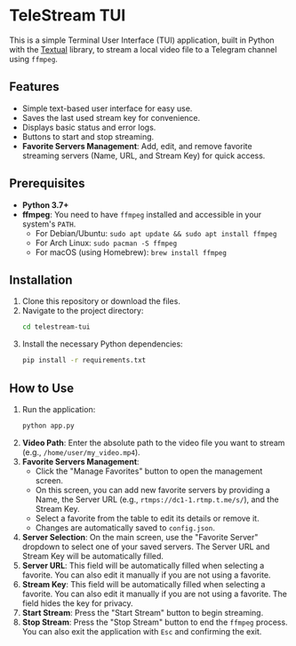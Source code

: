 # TeleStream TUI

This is a simple Terminal User Interface (TUI) application, built in Python with the [Textual](https://textual.textualize.io/) library, to stream a local video file to a Telegram channel using `ffmpeg`.

## Features

-   Simple text-based user interface for easy use.
-   Saves the last used stream key for convenience.
-   Displays basic status and error logs.
-   Buttons to start and stop streaming.
-   **Favorite Servers Management**: Add, edit, and remove favorite streaming servers (Name, URL, and Stream Key) for quick access.

## Prerequisites

-   **Python 3.7+**
-   **ffmpeg**: You need to have `ffmpeg` installed and accessible in your system's `PATH`.
    -   For Debian/Ubuntu: `sudo apt update && sudo apt install ffmpeg`
    -   For Arch Linux: `sudo pacman -S ffmpeg`
    -   For macOS (using Homebrew): `brew install ffmpeg`

## Installation

1.  Clone this repository or download the files.
2.  Navigate to the project directory:
    ```bash
    cd telestream-tui
    ```
3.  Install the necessary Python dependencies:
    ```bash
    pip install -r requirements.txt
    ```

## How to Use

1.  Run the application:
    ```bash
    python app.py
    ```
2.  **Video Path**: Enter the absolute path to the video file you want to stream (e.g., `/home/user/my_video.mp4`).
3.  **Favorite Servers Management**:
    *   Click the "Manage Favorites" button to open the management screen.
    *   On this screen, you can add new favorite servers by providing a Name, the Server URL (e.g., `rtmps://dc1-1.rtmp.t.me/s/`), and the Stream Key.
    *   Select a favorite from the table to edit its details or remove it.
    *   Changes are automatically saved to `config.json`.
4.  **Server Selection**: On the main screen, use the "Favorite Server" dropdown to select one of your saved servers. The Server URL and Stream Key will be automatically filled.
5.  **Server URL**: This field will be automatically filled when selecting a favorite. You can also edit it manually if you are not using a favorite.
6.  **Stream Key**: This field will be automatically filled when selecting a favorite. You can also edit it manually if you are not using a favorite. The field hides the key for privacy.
7.  **Start Stream**: Press the "Start Stream" button to begin streaming.
8.  **Stop Stream**: Press the "Stop Stream" button to end the `ffmpeg` process. You can also exit the application with `Esc` and confirming the exit.
